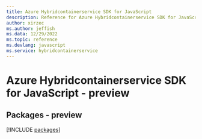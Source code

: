 ```yaml
---
title: Azure Hybridcontainerservice SDK for JavaScript
description: Reference for Azure Hybridcontainerservice SDK for JavaScript
author: xirzec
ms.author: jeffish
ms.data: 12/29/2022
ms.topic: reference
ms.devlang: javascript
ms.service: hybridcontainerservice
---
```

# Azure Hybridcontainerservice SDK for JavaScript - preview
## Packages - preview
[!INCLUDE [packages](hybridcontainerservice-index.md)]